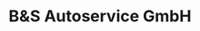 ---
title: "B&S Autoservice GmbH"
url: /zell-unter-aichelberg/bunds-autoservice-gmbh/
shop: Autowerkstatt
---